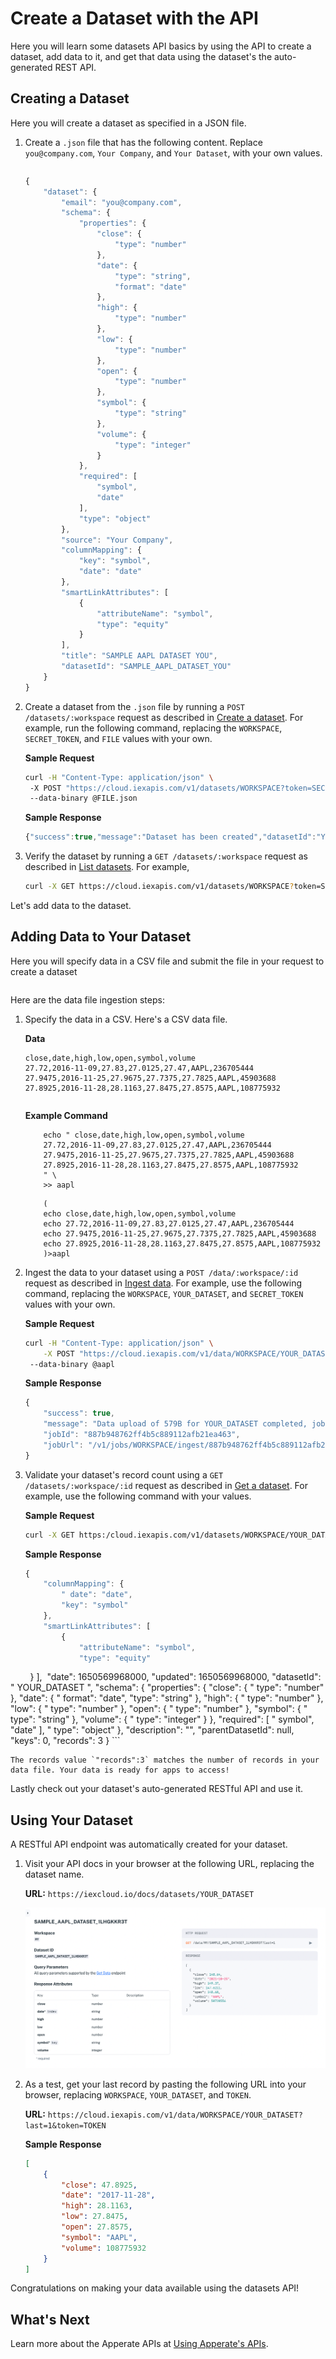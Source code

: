 # Create a Dataset with the API

Here you will learn some datasets API basics by using the API to create a dataset, add data to it, and get that data using the dataset's the auto-generated REST API.

## Creating a Dataset

Here you will create a dataset as specified in a JSON file.

1. Create a `.json` file that has the following content. Replace `you@company.com`, `Your Company`, and `Your Dataset`, with your own values.

    ``` {important} The \_system prefix (case-insensitive) is reserved for Apperate system tables and columns. You must not prefix dataset IDs or dataset property names with \_system.
    ```

    ```javascript
    { 
        "dataset": { 
            "email": "you@company.com", 
            "schema": { 
                "properties": { 
                    "close": { 
                        "type": "number" 
                    }, 
                    "date": { 
                        "type": "string", 
                        "format": "date" 
                    }, 
                    "high": { 
                        "type": "number" 
                    }, 
                    "low": { 
                        "type": "number" 
                    }, 
                    "open": { 
                        "type": "number" 
                    }, 
                    "symbol": { 
                        "type": "string" 
                    }, 
                    "volume": { 
                        "type": "integer" 
                    } 
                }, 
                "required": [ 
                    "symbol", 
                    "date" 
                ], 
                "type": "object" 
            }, 
            "source": "Your Company", 
            "columnMapping": { 
                "key": "symbol", 
                "date": "date" 
            }, 
            "smartLinkAttributes": [
                { 
                    "attributeName": "symbol", 
                    "type": "equity" 
                }
            ], 
            "title": "SAMPLE AAPL DATASET YOU", 
            "datasetId": "SAMPLE_AAPL_DATASET_YOU" 
        } 
    }
    ```

1. Create a dataset from the `.json` file by running a `POST /datasets/:workspace` request as described in [Create a dataset](https://iexcloud.io/docs/apperate-apis/datasets/create-a-dataset). For example, run the following command, replacing the `WORKSPACE`, `SECRET_TOKEN`, and `FILE` values with your own.

    **Sample Request**

    ```bash
    curl -H "Content-Type: application/json" \
     -X POST "https://cloud.iexapis.com/v1/datasets/WORKSPACE?token=SECRET_TOKEN" \
     --data-binary @FILE.json
    ```

    **Sample Response**
    
    ```javascript
    {"success":true,"message":"Dataset has been created","datasetId":"YOUR_DATASET"}
    ```

1. Verify the dataset by running a `GET /datasets/:workspace` request as described in [List datasets](https://iexcloud.io/docs/apperate-apis/datasets/list-datasets). For example,

    ```bash
    curl -X GET https://cloud.iexapis.com/v1/datasets/WORKSPACE?token=SECRET_TOKEN
    ```

Let's add data to the dataset.

## Adding Data to Your Dataset

Here you will specify data in a CSV file and submit the file in your request to create a dataset

``` {note} You can specify data in text files that use CSV, JSON, and JSONL formats. The product supports CSV files that use the following common data delimiters: comma (,), tab, or pipe (\|) characters.
```

Here are the data file ingestion steps:

1. Specify the data in a CSV. Here's a CSV data file. 

    **Data** 

    ```
    close,date,high,low,open,symbol,volume
    27.72,2016-11-09,27.83,27.0125,27.47,AAPL,236705444
    27.9475,2016-11-25,27.9675,27.7375,27.7825,AAPL,45903688
    27.8925,2016-11-28,28.1163,27.8475,27.8575,AAPL,108775932
    ```

    ``` {tip} Create the file using the following Example Command for your operating system.
    ```

    **Example Command** 

    ```{tab} Linux/MacOS
        echo " close,date,high,low,open,symbol,volume
        27.72,2016-11-09,27.83,27.0125,27.47,AAPL,236705444
        27.9475,2016-11-25,27.9675,27.7375,27.7825,AAPL,45903688
        27.8925,2016-11-28,28.1163,27.8475,27.8575,AAPL,108775932
        " \
        >> aapl
    ```

    ```{tab} Windows
        (
        echo close,date,high,low,open,symbol,volume
        echo 27.72,2016-11-09,27.83,27.0125,27.47,AAPL,236705444
        echo 27.9475,2016-11-25,27.9675,27.7375,27.7825,AAPL,45903688
        echo 27.8925,2016-11-28,28.1163,27.8475,27.8575,AAPL,108775932
        )>aapl
    ```

1. Ingest the data to your dataset using a `POST /data/:workspace/:id` request as described in [Ingest data](https://iexcloud.io/docs/apperate-apis/datasets/ingest-data). For example, use the following command, replacing the `WORKSPACE`, `YOUR_DATASET`, and `SECRET_TOKEN` values with your own.

    **Sample Request**

    ```bash
    curl -H "Content-Type: application/json" \
        -X POST "https://cloud.iexapis.com/v1/data/WORKSPACE/YOUR_DATASET?token=SECRET_TOKEN" \
     --data-binary @aapl
    ```

    **Sample Response** 

    ```javascript
    {
        "success": true,
        "message": "Data upload of 579B for YOUR_DATASET completed, jobId: 887b948762ff4b5c889112afb21ea463 has been created",
        "jobId": "887b948762ff4b5c889112afb21ea463",
        "jobUrl": "/v1/jobs/WORKSPACE/ingest/887b948762ff4b5c889112afb21ea463"
    }
    ```

1. Validate your dataset's record count using a `GET /datasets/:workspace/:id` request as described in [Get a dataset](https://iexcloud.io/docs/apperate-apis/datasets/get-a-dataset). For example, use the following command with your values.

    **Sample Request**

    ```bash
    curl -X GET https:/cloud.iexapis.com/v1/datasets/WORKSPACE/YOUR_DATASET?token=TOKEN
    ```

    **Sample Response** 

    ```javascript
    {
        "columnMapping": {
            " date": "date",
            "key": "symbol"
        },
        "smartLinkAttributes": [
            { 
                "attributeName": "symbol", 
                "type": "equity" 
            }
        ], 
        "date": 1650569968000,
        "updated": 1650569968000,
        "datasetId": " YOUR_DATASET ",
        "schema": {
            "properties": {
                "close": {
                    " type": "number"
                },
                "date": {
                    " format": "date",
                    "type": "string"
                },
                "high": {
                    " type": "number"
                },
                "low": {
                    " type": "number"
                },
                "open": {
                    " type": "number"
                },
                "symbol": {
                    " type": "string"
                },
                "volume": {
                    " type": "integer"
                }
            },
            "required": [
                " symbol",
                "date"
            ],
            " type": "object"
        },
        "description": "",
        "parentDatasetId": null,
        "keys": 0,
        "records": 3
    }
    ```

    The records value `"records":3` matches the number of records in your data file. Your data is ready for apps to access!

Lastly check out your dataset's auto-generated RESTful API and use it.

## Using Your Dataset

A RESTful API endpoint was automatically created for your dataset.

1. Visit your API docs in your browser at the following URL, replacing the dataset name. 

    **URL:** `https://iexcloud.io/docs/datasets/YOUR_DATASET` 

    ![](./creating-a-dataset-with-the-api/custom-dataset-api-docs.png)

1. As a test, get your last record by pasting the following URL into your browser, replacing `WORKSPACE`, `YOUR_DATASET`, and `TOKEN`. 

    **URL:** `https://cloud.iexapis.com/v1/data/WORKSPACE/YOUR_DATASET?last=1&token=TOKEN`

    **Sample Response** 

    ```json
    [
        {
            "close": 47.8925,
            "date": "2017-11-28",
            "high": 28.1163,
            "low": 27.8475,
            "open": 27.8575,
            "symbol": "AAPL",
            "volume": 108775932
        }
    ]
    ```

Congratulations on making your data available using the datasets API!

## What's Next

Learn more about the Apperate APIs at [Using Apperate's APIs](../interacting-with-your-data/apperate-api-basics.md).